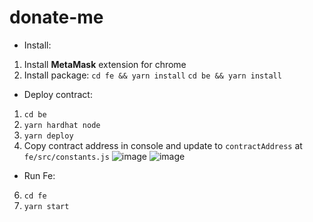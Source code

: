 # donate-me
- Install:
1. Install **MetaMask** extension for chrome
2. Install package: 
  `cd fe && yarn install`
  `cd be && yarn install`
* Deploy contract:
1. `cd be`
2. `yarn hardhat node`
3. `yarn deploy`
4. Copy contract address in console and update to `contractAddress` at `fe/src/constants.js`
![image](https://user-images.githubusercontent.com/49283968/188257951-05368c83-e7f5-45d7-9428-83f1a7ecb1d4.png)
![image](https://user-images.githubusercontent.com/49283968/188257988-c3c1a4a3-e56a-4dda-95a3-824e42d63fc1.png)

* Run Fe:
6. `cd fe`
7. `yarn start`
